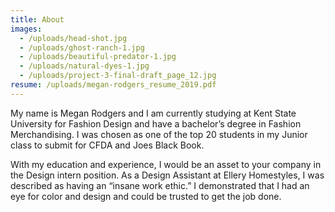 ```yaml
---
title: About
images:
  - /uploads/head-shot.jpg
  - /uploads/ghost-ranch-1.jpg
  - /uploads/beautiful-predator-1.jpg
  - /uploads/natural-dyes-1.jpg
  - /uploads/project-3-final-draft_page_12.jpg
resume: /uploads/megan-rodgers_resume_2019.pdf
---
```

My name is Megan Rodgers and I am currently studying at Kent State University for Fashion Design and have a bachelor’s degree in Fashion Merchandising. I was chosen as one of the top 20 students in my Junior class to submit for CFDA and Joes Black Book.

With my education and experience, I would be an asset to your company in the Design intern position. As a Design Assistant at Ellery Homestyles, I was described as having an “insane work ethic.” I demonstrated that I had an eye for color and design and could be trusted to get the job done.